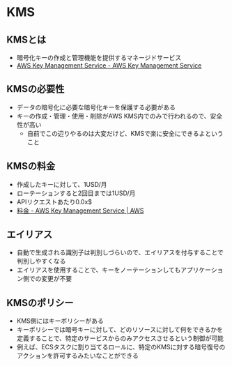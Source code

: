 # KMS

## KMSとは

- 暗号化キーの作成と管理機能を提供するマネージドサービス
- [AWS Key Management Service - AWS Key Management Service](https://docs.aws.amazon.com/ja_jp/kms/latest/developerguide/overview.html)

## KMSの必要性

- データの暗号化に必要な暗号化キーを保護する必要がある
- キーの作成・管理・使用・削除がAWS KMS内でのみで行われるので、安全性が高い
  - 自前でこの辺りやるのは大変だけど、KMSで楽に安全にできるよということ 

## KMSの料金

- 作成したキーに対して、1USD/月
- ローテーションすると2回目までは1USD/月
- APIリクエストあたり0.0x$
- [料金 - AWS Key Management Service | AWS](https://aws.amazon.com/jp/kms/pricing/) 

## エイリアス

- 自動で生成される識別子は判別しづらいので、エイリアスを付与することで判別しやすくなる
- エイリアスを使用することで、キーをノーテーションしてもアプリケーション側での変更が不要

## KMSのポリシー

- KMS側にはキーポリシーがある
- キーポリシーでは暗号キーに対して、どのリソースに対して何をできるかを定義することで、特定のサービスからのみアクセスさせるという制御が可能
- 例えば、ECSタスクに割り当てるロールに、特定のKMSに対する暗号復号のアクションを許可するみたいなことができる
